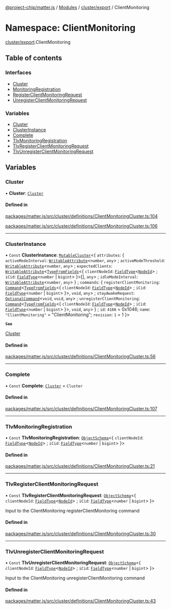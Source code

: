 [@project-chip/matter.js](../README.md) / [Modules](../modules.md) / [cluster/export](cluster_export.md) / ClientMonitoring

# Namespace: ClientMonitoring

[cluster/export](cluster_export.md).ClientMonitoring

## Table of contents

### Interfaces

- [Cluster](../interfaces/cluster_export.ClientMonitoring.Cluster.md)
- [MonitoringRegistration](../interfaces/cluster_export.ClientMonitoring.MonitoringRegistration.md)
- [RegisterClientMonitoringRequest](../interfaces/cluster_export.ClientMonitoring.RegisterClientMonitoringRequest.md)
- [UnregisterClientMonitoringRequest](../interfaces/cluster_export.ClientMonitoring.UnregisterClientMonitoringRequest.md)

### Variables

- [Cluster](cluster_export.ClientMonitoring.md#cluster)
- [ClusterInstance](cluster_export.ClientMonitoring.md#clusterinstance)
- [Complete](cluster_export.ClientMonitoring.md#complete)
- [TlvMonitoringRegistration](cluster_export.ClientMonitoring.md#tlvmonitoringregistration)
- [TlvRegisterClientMonitoringRequest](cluster_export.ClientMonitoring.md#tlvregisterclientmonitoringrequest)
- [TlvUnregisterClientMonitoringRequest](cluster_export.ClientMonitoring.md#tlvunregisterclientmonitoringrequest)

## Variables

### Cluster

• **Cluster**: [`Cluster`](../interfaces/cluster_export.ClientMonitoring.Cluster.md)

#### Defined in

[packages/matter.js/src/cluster/definitions/ClientMonitoringCluster.ts:104](https://github.com/project-chip/matter.js/blob/6d3b6a5d957d88a9231d6ecab4bb41f8133112be/packages/matter.js/src/cluster/definitions/ClientMonitoringCluster.ts#L104)

[packages/matter.js/src/cluster/definitions/ClientMonitoringCluster.ts:106](https://github.com/project-chip/matter.js/blob/6d3b6a5d957d88a9231d6ecab4bb41f8133112be/packages/matter.js/src/cluster/definitions/ClientMonitoringCluster.ts#L106)

___

### ClusterInstance

• `Const` **ClusterInstance**: [`MutableCluster`](../interfaces/cluster_export.MutableCluster-1.md)\<\{ `attributes`: \{ `activeModeInterval`: [`WritableAttribute`](../interfaces/cluster_export.WritableAttribute.md)\<`number`, `any`\> ; `activeModeThreshold`: [`WritableAttribute`](../interfaces/cluster_export.WritableAttribute.md)\<`number`, `any`\> ; `expectedClients`: [`WritableAttribute`](../interfaces/cluster_export.WritableAttribute.md)\<[`TypeFromFields`](tlv_export.md#typefromfields)\<\{ `clientNodeId`: [`FieldType`](../interfaces/tlv_export.FieldType.md)\<[`NodeId`](datatype_export.md#nodeid)\> ; `iCid`: [`FieldType`](../interfaces/tlv_export.FieldType.md)\<`number` \| `bigint`\>  }\>[], `any`\> ; `idleModeInterval`: [`WritableAttribute`](../interfaces/cluster_export.WritableAttribute.md)\<`number`, `any`\>  } ; `commands`: \{ `registerClientMonitoring`: [`Command`](../interfaces/cluster_export.Command.md)\<[`TypeFromFields`](tlv_export.md#typefromfields)\<\{ `clientNodeId`: [`FieldType`](../interfaces/tlv_export.FieldType.md)\<[`NodeId`](datatype_export.md#nodeid)\> ; `iCid`: [`FieldType`](../interfaces/tlv_export.FieldType.md)\<`number` \| `bigint`\>  }\>, `void`, `any`\> ; `stayAwakeRequest`: [`OptionalCommand`](../interfaces/cluster_export.OptionalCommand.md)\<`void`, `void`, `any`\> ; `unregisterClientMonitoring`: [`Command`](../interfaces/cluster_export.Command.md)\<[`TypeFromFields`](tlv_export.md#typefromfields)\<\{ `clientNodeId`: [`FieldType`](../interfaces/tlv_export.FieldType.md)\<[`NodeId`](datatype_export.md#nodeid)\> ; `iCid`: [`FieldType`](../interfaces/tlv_export.FieldType.md)\<`number` \| `bigint`\>  }\>, `void`, `any`\>  } ; `id`: ``4166`` = 0x1046; `name`: ``"ClientMonitoring"`` = "ClientMonitoring"; `revision`: ``1`` = 1 }\>

**`See`**

[Cluster](cluster_export.ClientMonitoring.md#cluster)

#### Defined in

[packages/matter.js/src/cluster/definitions/ClientMonitoringCluster.ts:56](https://github.com/project-chip/matter.js/blob/6d3b6a5d957d88a9231d6ecab4bb41f8133112be/packages/matter.js/src/cluster/definitions/ClientMonitoringCluster.ts#L56)

___

### Complete

• `Const` **Complete**: [`Cluster`](../interfaces/cluster_export.ClientMonitoring.Cluster.md) = `Cluster`

#### Defined in

[packages/matter.js/src/cluster/definitions/ClientMonitoringCluster.ts:107](https://github.com/project-chip/matter.js/blob/6d3b6a5d957d88a9231d6ecab4bb41f8133112be/packages/matter.js/src/cluster/definitions/ClientMonitoringCluster.ts#L107)

___

### TlvMonitoringRegistration

• `Const` **TlvMonitoringRegistration**: [`ObjectSchema`](../classes/tlv_export.ObjectSchema.md)\<\{ `clientNodeId`: [`FieldType`](../interfaces/tlv_export.FieldType.md)\<[`NodeId`](datatype_export.md#nodeid)\> ; `iCid`: [`FieldType`](../interfaces/tlv_export.FieldType.md)\<`number` \| `bigint`\>  }\>

#### Defined in

[packages/matter.js/src/cluster/definitions/ClientMonitoringCluster.ts:21](https://github.com/project-chip/matter.js/blob/6d3b6a5d957d88a9231d6ecab4bb41f8133112be/packages/matter.js/src/cluster/definitions/ClientMonitoringCluster.ts#L21)

___

### TlvRegisterClientMonitoringRequest

• `Const` **TlvRegisterClientMonitoringRequest**: [`ObjectSchema`](../classes/tlv_export.ObjectSchema.md)\<\{ `clientNodeId`: [`FieldType`](../interfaces/tlv_export.FieldType.md)\<[`NodeId`](datatype_export.md#nodeid)\> ; `iCid`: [`FieldType`](../interfaces/tlv_export.FieldType.md)\<`number` \| `bigint`\>  }\>

Input to the ClientMonitoring registerClientMonitoring command

#### Defined in

[packages/matter.js/src/cluster/definitions/ClientMonitoringCluster.ts:30](https://github.com/project-chip/matter.js/blob/6d3b6a5d957d88a9231d6ecab4bb41f8133112be/packages/matter.js/src/cluster/definitions/ClientMonitoringCluster.ts#L30)

___

### TlvUnregisterClientMonitoringRequest

• `Const` **TlvUnregisterClientMonitoringRequest**: [`ObjectSchema`](../classes/tlv_export.ObjectSchema.md)\<\{ `clientNodeId`: [`FieldType`](../interfaces/tlv_export.FieldType.md)\<[`NodeId`](datatype_export.md#nodeid)\> ; `iCid`: [`FieldType`](../interfaces/tlv_export.FieldType.md)\<`number` \| `bigint`\>  }\>

Input to the ClientMonitoring unregisterClientMonitoring command

#### Defined in

[packages/matter.js/src/cluster/definitions/ClientMonitoringCluster.ts:43](https://github.com/project-chip/matter.js/blob/6d3b6a5d957d88a9231d6ecab4bb41f8133112be/packages/matter.js/src/cluster/definitions/ClientMonitoringCluster.ts#L43)
